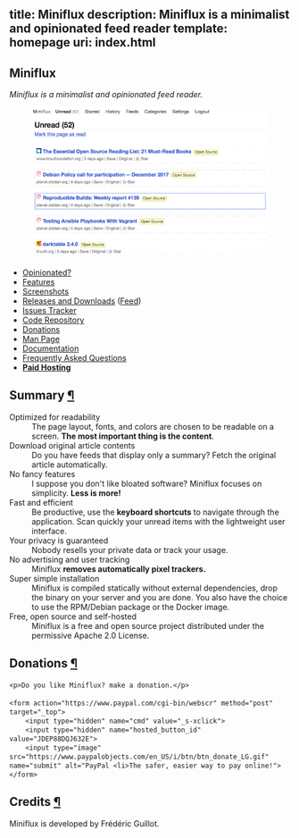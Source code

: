 title: Miniflux
description: Miniflux is a minimalist and opinionated feed reader
template: homepage
uri: index.html
---
<article id="overview">
    <h1>Miniflux</h1>
    <p><em>Miniflux is a minimalist and opinionated feed reader.</em></p>
    <figure>
        <img src="/images/overview.png" alt="Miniflux Overview" title="Screenshot of the unread page">
    </figure>
</article>
<nav id="toc">
    <ul>
        <li><a href="opinionated.html">Opinionated?</a></li>
        <li><a href="features.html">Features</a></li>
        <li><a href="screenshots.html">Screenshots</a></li>
        <li><a href="releases.html">Releases and Downloads</a> (<a href="/feed.xml">Feed</a>)</li>
        <li><a href="https://github.com/miniflux/miniflux/issues">Issues Tracker</a></li>
        <li><a href="https://github.com/miniflux">Code Repository</a></li>
        <li><a href="#donations">Donations</a></li>
        <li><a href="miniflux.1.html">Man Page</a></li>
        <li><a href="docs/index.html">Documentation</a></li>
        <li><a href="faq.html">Frequently Asked Questions</a></li>
        <li><strong><a href="hosting.html">Paid Hosting</a></strong></li>
    </ul>
</nav>
<article>
    <h2 id="summary">Summary <a class="anchor" href="#summary" title="Permalink">¶</a></h2>
    <dl>
        <dt>Optimized for readability</dt>
        <dd>
            The page layout, fonts, and colors are chosen to be readable on a screen.
            <strong>The most important thing is the content</strong>.
        </dd>
        <dt>Download original article contents</dt>
        <dd>
            Do you have feeds that display only a summary?
            Fetch the original article automatically.
        </dd>
        <dt>No fancy features</dt>
        <dd>
            I suppose you don't like bloated software? Miniflux focuses on simplicity.
            <strong>Less is more!</strong>
        </dd>
        <dt>Fast and efficient</dt>
        <dd>
            Be productive, use the <strong>keyboard shortcuts</strong> to navigate through the application.
            Scan quickly your unread items with the lightweight user interface.
        </dd>
        <dt>Your privacy is guaranteed</dt>
        <dd>
            Nobody resells your private data or track your usage.
        </dd>
        <dt>No advertising and user tracking</dt>
        <dd>
            Miniflux <strong>removes automatically pixel trackers.</strong>
        </dd>
        <dt>Super simple installation</dt>
        <dd>
            Miniflux is compiled statically without external dependencies, drop the binary on your server and you are done.
            You also have the choice to use the RPM/Debian package or the Docker image.
        </dd>
        <dt>Free, open source and self-hosted</dt>
        <dd>
            Miniflux is a free and open source project distributed under the permissive Apache 2.0 License.
        </dd>
    </dl>
</article>
<article>
    <h2 id="donations">Donations <a class="anchor" href="#donations" title="Permalink">¶</a></h2>

    <p>Do you like Miniflux? make a donation.</p>

    <form action="https://www.paypal.com/cgi-bin/webscr" method="post" target="_top">
        <input type="hidden" name="cmd" value="_s-xclick">
        <input type="hidden" name="hosted_button_id" value="JDEP88DQJ632E">
        <input type="image" src="https://www.paypalobjects.com/en_US/i/btn/btn_donate_LG.gif" name="submit" alt="PayPal <li>The safer, easier way to pay online!">
    </form>
</article>
<article>
    <h2 id="credits">Credits <a class="anchor" href="#credits" title="Permalink">¶</a></h2>
    <p>Miniflux is developed by Frédéric Guillot.</p>
</article>